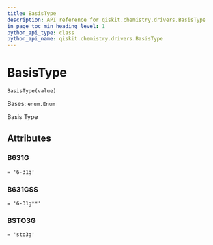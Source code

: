 ```yaml
---
title: BasisType
description: API reference for qiskit.chemistry.drivers.BasisType
in_page_toc_min_heading_level: 1
python_api_type: class
python_api_name: qiskit.chemistry.drivers.BasisType
---
```


# BasisType

<span id="qiskit.chemistry.drivers.BasisType" />

`BasisType(value)`

Bases: `enum.Enum`

Basis Type

## Attributes

<span id="qiskit.chemistry.drivers.BasisType.B631G" />

### B631G

`= '6-31g'`

<span id="qiskit.chemistry.drivers.BasisType.B631GSS" />

### B631GSS

`= '6-31g**'`

<span id="qiskit.chemistry.drivers.BasisType.BSTO3G" />

### BSTO3G

`= 'sto3g'`

